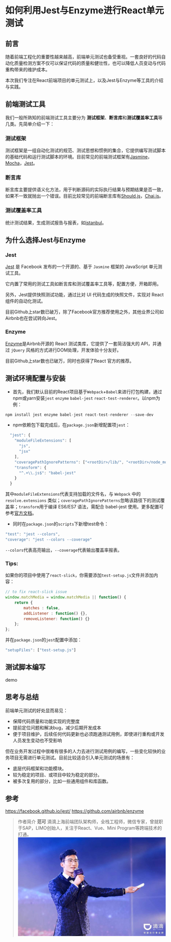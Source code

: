 # 如何利用Jest与Enzyme进行React单元测试

## 前言
随着前端工程化的重要性越来越高，前端单元测试也备受重视。一套良好的代码自动化质量检测方案不仅可以保证代码的质量和健壮性，也可以降低人员变动与代码重构带来的维护成本。

本次我们专注在React前端项目的单元测试上，以及Jest与Enzyme等工具的介绍与实践。
## 前端测试工具
我们一般所熟知的前端测试工具主要分为 **测试框架**、**断言库**和**测试覆盖率工具**等几类。先简单介绍一下：

### 测试框架
测试框架是一组自动化测试的规范、测试思想和惯例的集合，它提供编写测试脚本的基础代码和运行测试脚本的环境。目前常见的前端测试框架有[Jasmine](https://jasmine.github.io/)，[Mocha](https://mochajs.org/)，[Jest](http://facebook.github.io/jest/)。

### 断言库
断言库主要提供语义化方法，用于判断源码的实际执行结果与预期结果是否一致，如果不一致就抛出一个错误。目前比较常见的前端断言库有[Should.js](https://shouldjs.github.io/)，[Chai.js](http://chaijs.com/)。

### 测试覆盖率工具
统计测试结果，生成测试报告与报表，如[istanbul](https://github.com/gotwarlost/istanbul)。


## 为什么选择Jest与Enzyme
### Jest
[Jest](http://facebook.github.io/jest/) 是 Facebook 发布的一个开源的、基于 `Jasmine` 框架的 JavaScript 单元测试工具。

它内置了常用的测试工具如断言库和测试覆盖率工具等，配置方便，开箱即用。

另外，Jest提供快照测试功能，通过比对 UI 代码生成的快照文件，实现对 React 组件的自动化测试。

目前Github上star数已破万，除了Facebook官方推荐使用之外，其他业界公司如Airbnb也在尝试转向Jest。

### Enzyme
[Enzyme](http://airbnb.io/enzyme/)是Airbnb开源的 React 测试类库，它提供了一套简洁强大的 API，并通过 `jQuery` 风格的方式进行DOM处理，开发体验十分友好。

目前Github上star数也已破万，同时也获得了React 官方的推荐。


## 测试环境配置与安装
- 首先，我们默认目前的React项目基于`Webpack`+`Babel`来进行打包构建，通过npm或yarn安装`jest` `enzyme` `babel-jest` `react-test-renderer`。以npm为例：

```javascript
npm install jest enzyme babel-jest react-test-renderer --save-dev
```
- npm依赖包下载完成后，在`package.json`新增配置项`jest`：

```javascript
  "jest": {
    "moduleFileExtensions": [
      "js",
      "jsx"
    ],
    "coveragePathIgnorePatterns": ["<rootDir>/lib/", "<rootDir>/node_modules/", "__test__"],
    "transform": {
      "^.+\\.js$": "babel-jest"
    }
  }
```
其中`moduleFileExtensions`代表支持加载的文件名，与 `Webpack` 中的 `resolve.extensions` 类似；`coveragePathIgnorePatterns`忽略该路径下的测试覆盖率；`transform`用于编译 ES6/ES7 语法，需配合 babel-jest 使用。更多配置可参考[官方文档](https://facebook.github.io/jest/docs/en/configuration.html)。


- 同时在`package.json`的`scripts`下新增test命令：

```javascript
"test": "jest --colors",
"coverage": "jest --colors --coverage"
```
`--colors`代表高亮输出，`--coverage`代表输出覆盖率报表。

### Tips:
如果你的项目中使用了`react-slick`，你需要添加`test-setup.js`文件并添加内容：
```javascript
// to fix react-slick issue
window.matchMedia = window.matchMedia || function() {
    return {
        matches : false,
        addListener : function() {},
        removeListener: function() {}
    };
};
```
并在`package.json`的`jest`配置中添加：
```javascript
"setupFiles": ["test-setup.js"]
```

## 测试脚本编写
demo

## 思考与总结
前端单元测试的好处显而易见：
- 保障代码质量和功能实现的完整度
- 提前定位问题和解决bug，减少后期开发成本
- 便于项目维护，后续任何代码更新也必须跑通测试用例，即使进行重构或开发人员发生变动也不受影响

但在业务开发过程中很难有很多的人力去进行测试用例的编写，一些变化较快的业务项目无需进行单元测试。目前比较适合引入单元测试的场景有：
- 底层代码框架和功能模块。
- 较为稳定的项目、或项目中较为稳定的部分。
- 被多次复用的部分，比如一些通用组件和库函数。

## 参考
https://facebook.github.io/jest/
https://github.com/airbnb/enzyme


> 作者简介
**范可** 滴滴上海前端团队架构师，全栈工程师，微信专家，曾就职于SAP，LIMO创始人，关注于React、Vue、Mini Program等跨端技术的打通。
![](../../images/fanke.jpeg)
